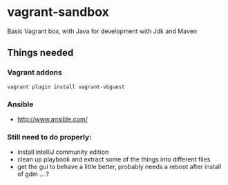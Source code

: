 vagrant-sandbox
================

Basic Vagrant box, with Java for development with Jdk and Maven

## Things needed

### Vagrant addons
```
vagrant plugin install vagrant-vbguest
```

### Ansible
* http://www.ansible.com/ 

### Still need to do properly:
* install intelliJ community edition
* clean up playbook and extract some of the things into different files
* get the gui to behave a little better, probably needs a reboot after install of gdm ....?
